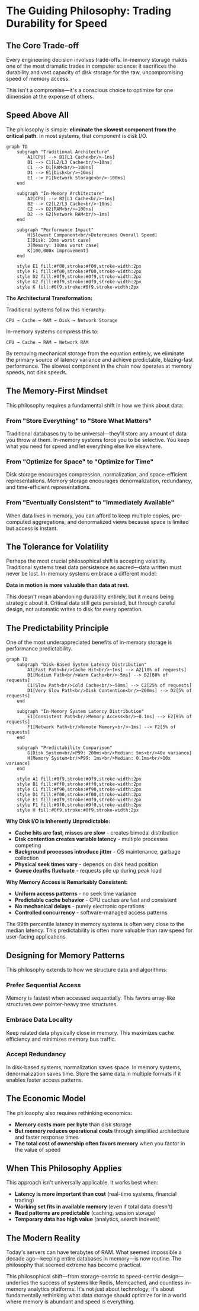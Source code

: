 # The Guiding Philosophy: Trading Durability for Speed

## The Core Trade-off

Every engineering decision involves trade-offs. In-memory storage makes one of the most dramatic trades in computer science: it sacrifices the durability and vast capacity of disk storage for the raw, uncompromising speed of memory access.

This isn't a compromise—it's a conscious choice to optimize for one dimension at the expense of others.

## Speed Above All

The philosophy is simple: **eliminate the slowest component from the critical path**. In most systems, that component is disk I/O.

```mermaid
graph TD
    subgraph "Traditional Architecture"
        A1[CPU] --> B1[L1 Cache<br/>~1ns]
        B1 --> C1[L2/L3 Cache<br/>~10ns] 
        C1 --> D1[RAM<br/>~100ns]
        D1 --> E1[Disk<br/>~10ms]
        E1 --> F1[Network Storage<br/>~100ms]
    end
    
    subgraph "In-Memory Architecture"
        A2[CPU] --> B2[L1 Cache<br/>~1ns]
        B2 --> C2[L2/L3 Cache<br/>~10ns]
        C2 --> D2[RAM<br/>~100ns]
        D2 --> G2[Network RAM<br/>~1ms]
    end
    
    subgraph "Performance Impact"
        H[Slowest Component<br/>Determines Overall Speed]
        I[Disk: 10ms worst case]
        J[Memory: 100ns worst case]
        K[100,000x improvement]
    end
    
    style E1 fill:#f00,stroke:#f00,stroke-width:2px
    style F1 fill:#f00,stroke:#f00,stroke-width:2px
    style D2 fill:#0f9,stroke:#0f9,stroke-width:2px
    style G2 fill:#0f9,stroke:#0f9,stroke-width:2px
    style K fill:#0f9,stroke:#0f9,stroke-width:2px
```

**The Architectural Transformation:**

Traditional systems follow this hierarchy:
```
CPU → Cache → RAM → Disk → Network Storage
```

In-memory systems compress this to:
```
CPU → Cache → RAM → Network RAM
```

By removing mechanical storage from the equation entirely, we eliminate the primary source of latency variance and achieve predictable, blazing-fast performance. The slowest component in the chain now operates at memory speeds, not disk speeds.

## The Memory-First Mindset

This philosophy requires a fundamental shift in how we think about data:

### From "Store Everything" to "Store What Matters"
Traditional databases try to be universal—they'll store any amount of data you throw at them. In-memory systems force you to be selective. You keep what you need for speed and let everything else live elsewhere.

### From "Optimize for Space" to "Optimize for Time"
Disk storage encourages compression, normalization, and space-efficient representations. Memory storage encourages denormalization, redundancy, and time-efficient representations.

### From "Eventually Consistent" to "Immediately Available"
When data lives in memory, you can afford to keep multiple copies, pre-computed aggregations, and denormalized views because space is limited but access is instant.

## The Tolerance for Volatility

Perhaps the most crucial philosophical shift is accepting volatility. Traditional systems treat data persistence as sacred—data written must never be lost. In-memory systems embrace a different model:

**Data in motion is more valuable than data at rest.**

This doesn't mean abandoning durability entirely, but it means being strategic about it. Critical data still gets persisted, but through careful design, not automatic writes to disk for every operation.

## The Predictability Principle

One of the most underappreciated benefits of in-memory storage is performance predictability. 

```mermaid
graph TD
    subgraph "Disk-Based System Latency Distribution"
        A1[Fast Path<br/>Cache Hit<br/>~1ms] --> A2[10% of requests]
        B1[Medium Path<br/>Warm Cache<br/>~5ms] --> B2[60% of requests]
        C1[Slow Path<br/>Cold Cache<br/>~50ms] --> C2[25% of requests]
        D1[Very Slow Path<br/>Disk Contention<br/>~200ms] --> D2[5% of requests]
    end
    
    subgraph "In-Memory System Latency Distribution"
        E1[Consistent Path<br/>Memory Access<br/>~0.1ms] --> E2[95% of requests]
        F1[Network Path<br/>Remote Memory<br/>~1ms] --> F2[5% of requests]
    end
    
    subgraph "Predictability Comparison"
        G[Disk System<br/>P99: 200ms<br/>Median: 5ms<br/>40x variance]
        H[Memory System<br/>P99: 1ms<br/>Median: 0.1ms<br/>10x variance]
    end
    
    style A1 fill:#0f9,stroke:#0f9,stroke-width:2px
    style B1 fill:#ff0,stroke:#ff0,stroke-width:2px
    style C1 fill:#f90,stroke:#f90,stroke-width:2px
    style D1 fill:#f00,stroke:#f00,stroke-width:2px
    style E1 fill:#0f9,stroke:#0f9,stroke-width:2px
    style F1 fill:#9f0,stroke:#9f0,stroke-width:2px
    style H fill:#0f9,stroke:#0f9,stroke-width:2px
```

**Why Disk I/O is Inherently Unpredictable:**
- **Cache hits are fast, misses are slow** - creates bimodal distribution
- **Disk contention creates variable latency** - multiple processes competing
- **Background processes introduce jitter** - OS maintenance, garbage collection
- **Physical seek times vary** - depends on disk head position
- **Queue depths fluctuate** - requests pile up during peak load

**Why Memory Access is Remarkably Consistent:**
- **Uniform access patterns** - no seek time variance
- **Predictable cache behavior** - CPU caches are fast and consistent
- **No mechanical delays** - purely electronic operations
- **Controlled concurrency** - software-managed access patterns

The 99th percentile latency in memory systems is often very close to the median latency. This predictability is often more valuable than raw speed for user-facing applications.

## Designing for Memory Patterns

This philosophy extends to how we structure data and algorithms:

### Prefer Sequential Access
Memory is fastest when accessed sequentially. This favors array-like structures over pointer-heavy tree structures.

### Embrace Data Locality
Keep related data physically close in memory. This maximizes cache efficiency and minimizes memory bus traffic.

### Accept Redundancy
In disk-based systems, normalization saves space. In memory systems, denormalization saves time. Store the same data in multiple formats if it enables faster access patterns.

## The Economic Model

The philosophy also requires rethinking economics:

- **Memory costs more per byte** than disk storage
- **But memory reduces operational costs** through simplified architecture and faster response times
- **The total cost of ownership often favors memory** when you factor in the value of speed

## When This Philosophy Applies

This approach isn't universally applicable. It works best when:

- **Latency is more important than cost** (real-time systems, financial trading)
- **Working set fits in available memory** (even if total data doesn't)
- **Read patterns are predictable** (caching, session storage)
- **Temporary data has high value** (analytics, search indexes)

## The Modern Reality

Today's servers can have terabytes of RAM. What seemed impossible a decade ago—keeping entire databases in memory—is now routine. The philosophy that seemed extreme has become practical.

This philosophical shift—from storage-centric to speed-centric design—underlies the success of systems like Redis, Memcached, and countless in-memory analytics platforms. It's not just about technology; it's about fundamentally rethinking what data storage should optimize for in a world where memory is abundant and speed is everything.